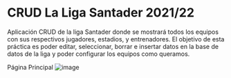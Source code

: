 # CRUD La Liga Santader 2021/22
Aplicación CRUD de la liga Santader donde se mostrará todos los equipos con sus respectivos jugadores, estadios, y entrenadores. El objetivo de esta práctica es poder editar, seleccionar, borrar e insertar datos en la base de datos de la liga y poder configurar los equipos como queramos.

Página Principal 
![image](https://user-images.githubusercontent.com/91873665/152847054-92ab5f3f-256c-452c-810a-97b6a0d0a779.png)

